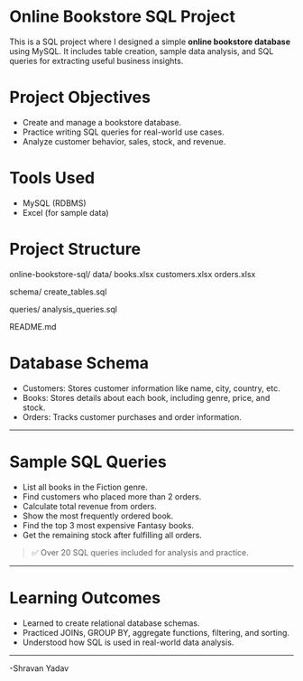 # Online Bookstore SQL Project

This is a SQL project where I designed a simple **online bookstore database** using MySQL. It includes table creation, sample data analysis, and SQL queries for extracting useful business insights.

# Project Objectives

- Create and manage a bookstore database.
- Practice writing SQL queries for real-world use cases.
- Analyze customer behavior, sales, stock, and revenue.

# Tools Used

- MySQL (RDBMS)
- Excel (for sample data)
  
# Project Structure
online-bookstore-sql/
  data/
    books.xlsx
    customers.xlsx
    orders.xlsx

  schema/
    create_tables.sql

  queries/
    analysis_queries.sql

  README.md

# Database Schema

- Customers: Stores customer information like name, city, country, etc.
- Books: Stores details about each book, including genre, price, and stock.
- Orders: Tracks customer purchases and order information.

---

# Sample SQL Queries

- List all books in the Fiction genre.
- Find customers who placed more than 2 orders.
- Calculate total revenue from orders.
- Show the most frequently ordered book.
- Find the top 3 most expensive Fantasy books.
- Get the remaining stock after fulfilling all orders.

> ✅ Over 20 SQL queries included for analysis and practice.

---

# Learning Outcomes

- Learned to create relational database schemas.
- Practiced JOINs, GROUP BY, aggregate functions, filtering, and sorting.
- Understood how SQL is used in real-world data analysis.

------
-Shravan Yadav
